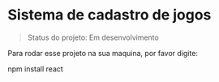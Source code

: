# Sistema de cadastro de jogos

>Status do projeto: Em desenvolvimento

Para rodar esse projeto na sua maquina, por favor digite:

npm install react
 
